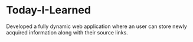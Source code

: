 # Today-I-Learned
 Developed a fully dynamic web application where an user can store newly acquired information along with their source links.
